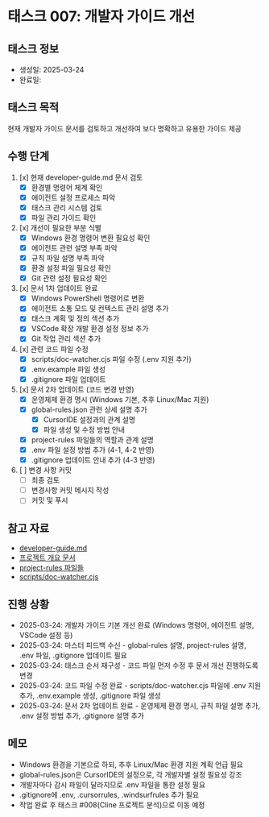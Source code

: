 # 태스크 007: 개발자 가이드 개선

## 태스크 정보
- 생성일: 2025-03-24
- 완료일: 

## 태스크 목적
현재 개발자 가이드 문서를 검토하고 개선하여 보다 명확하고 유용한 가이드 제공

## 수행 단계
1. [x] 현재 developer-guide.md 문서 검토
   - [x] 환경별 명령어 체계 확인
   - [x] 에이전트 설정 프로세스 파악
   - [x] 태스크 관리 시스템 검토
   - [x] 파일 관리 가이드 확인

2. [x] 개선이 필요한 부분 식별
   - [x] Windows 환경 명령어 변환 필요성 확인
   - [x] 에이전트 관련 설명 부족 파악
   - [x] 규칙 파일 설명 부족 파악
   - [x] 환경 설정 파일 필요성 확인
   - [x] Git 관련 설정 필요성 확인

3. [x] 문서 1차 업데이트 완료
   - [x] Windows PowerShell 명령어로 변환
   - [x] 에이전트 소통 모드 및 컨텍스트 관리 설명 추가
   - [x] 태스크 계획 및 정의 섹션 추가
   - [x] VSCode 확장 개발 환경 설정 정보 추가
   - [x] Git 작업 관리 섹션 추가

4. [x] 관련 코드 파일 수정
   - [x] scripts/doc-watcher.cjs 파일 수정 (.env 지원 추가)
   - [x] .env.example 파일 생성
   - [x] .gitignore 파일 업데이트

5. [x] 문서 2차 업데이트 (코드 변경 반영)
   - [x] 운영체제 환경 명시 (Windows 기본, 추후 Linux/Mac 지원)
   - [x] global-rules.json 관련 상세 설명 추가
     - [x] CursorIDE 설정과의 관계 설명
     - [x] 파일 생성 및 수정 방법 안내
   - [x] project-rules 파일들의 역할과 관계 설명
   - [x] .env 파일 설정 방법 추가 (4-1, 4-2 반영)
   - [x] .gitignore 업데이트 안내 추가 (4-3 반영)

6. [ ] 변경 사항 커밋
   - [ ] 최종 검토
   - [ ] 변경사항 커밋 메시지 작성
   - [ ] 커밋 및 푸시

## 참고 자료
- [developer-guide.md](../../../developer-guide.md)
- [프로젝트 개요 문서](../../../project-overview.md)
- [project-rules 파일들](../../../agents-rules/alpha/)
- [scripts/doc-watcher.cjs](../../../scripts/doc-watcher.cjs)

## 진행 상황
- 2025-03-24: 개발자 가이드 기본 개선 완료 (Windows 명령어, 에이전트 설명, VSCode 설정 등)
- 2025-03-24: 마스터 피드백 수신 - global-rules 설명, project-rules 설명, .env 파일, .gitignore 업데이트 필요
- 2025-03-24: 태스크 순서 재구성 - 코드 파일 먼저 수정 후 문서 개선 진행하도록 변경
- 2025-03-24: 코드 파일 수정 완료 - scripts/doc-watcher.cjs 파일에 .env 지원 추가, .env.example 생성, .gitignore 파일 생성
- 2025-03-24: 문서 2차 업데이트 완료 - 운영체제 환경 명시, 규칙 파일 설명 추가, .env 설정 방법 추가, .gitignore 설명 추가

## 메모
- Windows 환경을 기본으로 하되, 추후 Linux/Mac 환경 지원 계획 언급 필요
- global-rules.json은 CursorIDE의 설정으로, 각 개발자별 설정 필요성 강조
- 개발자마다 감시 파일이 달라지므로 .env 파일을 통한 설정 필요
- .gitignore에 .env, .cursorrules, .windsurfrules 추가 필요
- 작업 완료 후 태스크 #008(Cline 프로젝트 분석)으로 이동 예정 